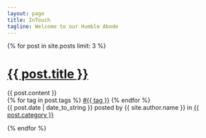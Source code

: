 ```yaml
---
layout: page
title: InTouch
tagline: Welcome to our Humble Abode
---
```



<div id="posts">
	{% for post in site.posts limit: 3 %}
		<br/>
		<p>
			<h1><a href="{{ post.url }}">{{ post.title }}</a></h1>
			<div class="content">{{ post.content }}</div>
			<div class="footer"> 
				<div class="tags">
					{% for tag in post.tags %}
						<a class="tag" href="/tags.html#{{ tag }}">#{{ tag }}</a>
					{% endfor %}
				</div>
				<span class="date">{{ post.date | date_to_string }}</span><span class="author"> posted by {{ site.author.name }} in</span>
				<span><a class="category" href="/categories.html#{{ post.category }}">{{ post.category }}</a></span>
				<span><a class="comments" href="{{ post.url }}#disqus_thread"></a></span>
			</div>
		</p>
	{% endfor %}
</div>
